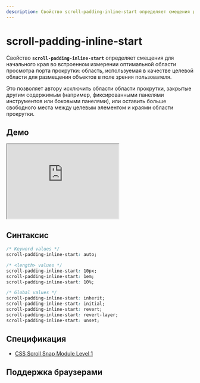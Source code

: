 ```yaml
---
description: Свойство scroll-padding-inline-start определяет смещения для начального края во встроенном измерении оптимальной области просмотра порта прокрутки; область, используемая в качестве целевой области для размещения объектов в поле зрения пользователя
---
```


# scroll-padding-inline-start

Свойство **`scroll-padding-inline-start`** определяет смещения для начального края во встроенном измерении оптимальной области просмотра порта прокрутки: область, используемая в качестве целевой области для размещения объектов в поле зрения пользователя.

Это позволяет автору исключить области области прокрутки, закрытые другим содержимым (например, фиксированными панелями инструментов или боковыми панелями), или оставить больше свободного места между целевым элементом и краями области прокрутки.

## Демо

<iframe class="interactive is-default-height" height="200" src="https://interactive-examples.mdn.mozilla.net/pages/css/scroll-padding-inline-start.html" title="MDN Web Docs Interactive Example" loading="lazy" data-readystate="complete"></iframe>

## Синтаксис

```css
/* Keyword values */
scroll-padding-inline-start: auto;

/* <length> values */
scroll-padding-inline-start: 10px;
scroll-padding-inline-start: 1em;
scroll-padding-inline-start: 10%;

/* Global values */
scroll-padding-inline-start: inherit;
scroll-padding-inline-start: initial;
scroll-padding-inline-start: revert;
scroll-padding-inline-start: revert-layer;
scroll-padding-inline-start: unset;
```

## Спецификация

- [CSS Scroll Snap Module Level 1](https://w3c.github.io/csswg-drafts/css-scroll-snap/#padding-longhands-logical)

## Поддержка браузерами

<p class="ciu_embed" data-feature="mdn-css__properties__scroll-padding-inline-start" data-periods="future_1,current,past_1,past_2" data-accessible-colours="false"></p>
